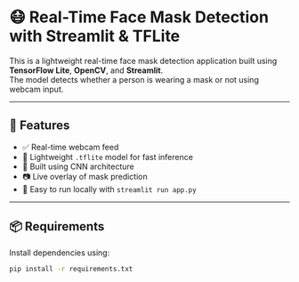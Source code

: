 # 😷 Real-Time Face Mask Detection with Streamlit & TFLite

This is a lightweight real-time face mask detection application built using **TensorFlow Lite**, **OpenCV**, and **Streamlit**.  
The model detects whether a person is wearing a mask or not using webcam input.

---

## 🚀 Features

- ✅ Real-time webcam feed
- 🎯 Lightweight `.tflite` model for fast inference
- 🧠 Built using CNN architecture
- 📷 Live overlay of mask prediction
- 🧩 Easy to run locally with `streamlit run app.py`

---

## 📦 Requirements

Install dependencies using:

```bash
pip install -r requirements.txt
